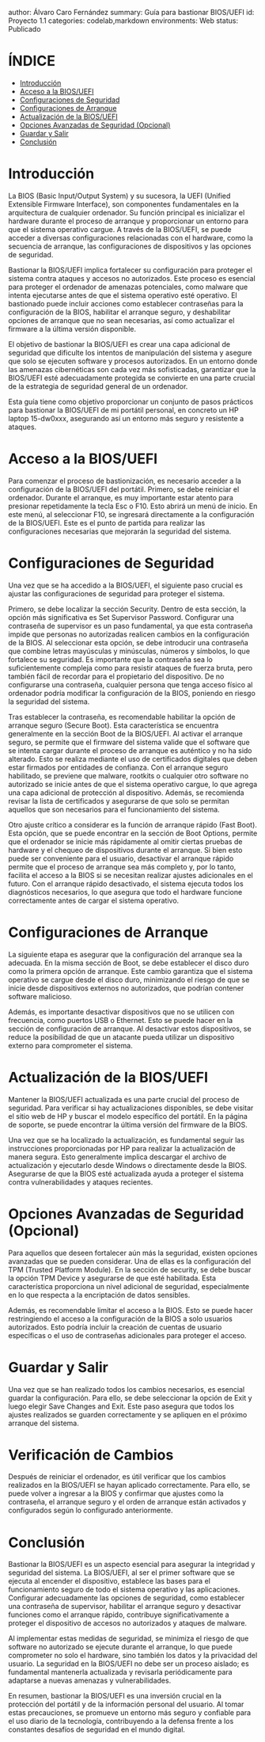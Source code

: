 author: Álvaro Caro Fernández
summary: Guía para bastionar BIOS/UEFI
id: Proyecto 1.1
categories: codelab,markdown
environments: Web
status: Publicado

# ÍNDICE
- [Introducción](#introducción)
- [Acceso a la BIOS/UEFI](#acceso-a-la-biosuefi)
- [Configuraciones de Seguridad](#configuraciones-de-seguridad)
- [Configuraciones de Arranque](#configuraciones-de-arranque)
- [Actualización de la BIOS/UEFI](#actualización-de-la-biosuefi)
- [Opciones Avanzadas de Seguridad (Opcional)](#opciones-avanzadas-de-seguridad-opcional)
- [Guardar y Salir](#guardar-y-salir)
- [Conclusión](#conclusión)

# Introducción

La BIOS (Basic Input/Output System) y su sucesora, la UEFI (Unified Extensible Firmware Interface), son componentes fundamentales en la arquitectura de cualquier ordenador. Su función principal es inicializar el hardware durante el proceso de arranque y proporcionar un entorno para que el sistema operativo cargue. A través de la BIOS/UEFI, se puede acceder a diversas configuraciones relacionadas con el hardware, como la secuencia de arranque, las configuraciones de dispositivos y las opciones de seguridad.

Bastionar la BIOS/UEFI implica fortalecer su configuración para proteger el sistema contra ataques y accesos no autorizados. Este proceso es esencial para proteger el ordenador de amenazas potenciales, como malware que intenta ejecutarse antes de que el sistema operativo esté operativo. El bastionado puede incluir acciones como establecer contraseñas para la configuración de la BIOS, habilitar el arranque seguro, y deshabilitar opciones de arranque que no sean necesarias, así como actualizar el firmware a la última versión disponible.

El objetivo de bastionar la BIOS/UEFI es crear una capa adicional de seguridad que dificulte los intentos de manipulación del sistema y asegure que solo se ejecuten software y procesos autorizados. En un entorno donde las amenazas cibernéticas son cada vez más sofisticadas, garantizar que la BIOS/UEFI esté adecuadamente protegida se convierte en una parte crucial de la estrategia de seguridad general de un ordenador.

Esta guía tiene como objetivo proporcionar un conjunto de pasos prácticos para bastionar la BIOS/UEFI de mi portátil personal, en concreto un HP laptop 15-dw0xxx, asegurando así un entorno más seguro y resistente a ataques.

# Acceso a la BIOS/UEFI

Para comenzar el proceso de bastionización, es necesario acceder a la configuración de la BIOS/UEFI del portátil. Primero, se debe reiniciar el ordenador. Durante el arranque, es muy importante estar atento para presionar repetidamente la tecla Esc o F10. Esto abrirá un menú de inicio. En este menú, al seleccionar F10, se ingresará directamente a la configuración de la BIOS/UEFI. Este es el punto de partida para realizar las configuraciones necesarias que mejorarán la seguridad del sistema.

# Configuraciones de Seguridad

Una vez que se ha accedido a la BIOS/UEFI, el siguiente paso crucial es ajustar las configuraciones de seguridad para proteger el sistema.

Primero, se debe localizar la sección Security. Dentro de esta sección, la opción más significativa es Set Supervisor Password. Configurar una contraseña de supervisor es un paso fundamental, ya que esta contraseña impide que personas no autorizadas realicen cambios en la configuración de la BIOS. Al seleccionar esta opción, se debe introducir una contraseña que combine letras mayúsculas y minúsculas, números y símbolos, lo que fortalece su seguridad. Es importante que la contraseña sea lo suficientemente compleja como para resistir ataques de fuerza bruta, pero también fácil de recordar para el propietario del dispositivo. De no configurarse una contraseña, cualquier persona que tenga acceso físico al ordenador podría modificar la configuración de la BIOS, poniendo en riesgo la seguridad del sistema.

Tras establecer la contraseña, es recomendable habilitar la opción de arranque seguro (Secure Boot). Esta característica se encuentra generalmente en la sección Boot de la BIOS/UEFI. Al activar el arranque seguro, se permite que el firmware del sistema valide que el software que se intenta cargar durante el proceso de arranque es auténtico y no ha sido alterado. Esto se realiza mediante el uso de certificados digitales que deben estar firmados por entidades de confianza. Con el arranque seguro habilitado, se previene que malware, rootkits o cualquier otro software no autorizado se inicie antes de que el sistema operativo cargue, lo que agrega una capa adicional de protección al dispositivo. Además, se recomienda revisar la lista de certificados y asegurarse de que solo se permitan aquellos que son necesarios para el funcionamiento del sistema.

Otro ajuste crítico a considerar es la función de arranque rápido (Fast Boot). Esta opción, que se puede encontrar en la sección de Boot Options, permite que el ordenador se inicie más rápidamente al omitir ciertas pruebas de hardware y el chequeo de dispositivos durante el arranque. Si bien esto puede ser conveniente para el usuario, desactivar el arranque rápido permite que el proceso de arranque sea más completo y, por lo tanto, facilita el acceso a la BIOS si se necesitan realizar ajustes adicionales en el futuro. Con el arranque rápido desactivado, el sistema ejecuta todos los diagnósticos necesarios, lo que asegura que todo el hardware funcione correctamente antes de cargar el sistema operativo.

# Configuraciones de Arranque

La siguiente etapa es asegurar que la configuración del arranque sea la adecuada. En la misma sección de Boot, se debe establecer el disco duro como la primera opción de arranque. Este cambio garantiza que el sistema operativo se cargue desde el disco duro, minimizando el riesgo de que se inicie desde dispositivos externos no autorizados, que podrían contener software malicioso.

Además, es importante desactivar dispositivos que no se utilicen con frecuencia, como puertos USB o Ethernet. Esto se puede hacer en la sección de configuración de arranque. Al desactivar estos dispositivos, se reduce la posibilidad de que un atacante pueda utilizar un dispositivo externo para comprometer el sistema.

# Actualización de la BIOS/UEFI

Mantener la BIOS/UEFI actualizada es una parte crucial del proceso de seguridad. Para verificar si hay actualizaciones disponibles, se debe visitar el sitio web de HP y buscar el modelo específico del portátil. En la página de soporte, se puede encontrar la última versión del firmware de la BIOS.

Una vez que se ha localizado la actualización, es fundamental seguir las instrucciones proporcionadas por HP para realizar la actualización de manera segura. Esto generalmente implica descargar el archivo de actualización y ejecutarlo desde Windows o directamente desde la BIOS. Asegurarse de que la BIOS esté actualizada ayuda a proteger el sistema contra vulnerabilidades y ataques recientes.

# Opciones Avanzadas de Seguridad (Opcional)

Para aquellos que deseen fortalecer aún más la seguridad, existen opciones avanzadas que se pueden considerar. Una de ellas es la configuración del TPM (Trusted Platform Module). En la sección de security, se debe buscar la opción TPM Device y asegurarse de que esté habilitada. Esta característica proporciona un nivel adicional de seguridad, especialmente en lo que respecta a la encriptación de datos sensibles.

Además, es recomendable limitar el acceso a la BIOS. Esto se puede hacer restringiendo el acceso a la configuración de la BIOS a solo usuarios autorizados. Esto podría incluir la creación de cuentas de usuario específicas o el uso de contraseñas adicionales para proteger el acceso.

# Guardar y Salir

Una vez que se han realizado todos los cambios necesarios, es esencial guardar la configuración. Para ello, se debe seleccionar la opción de Exit y luego elegir Save Changes and Exit. Este paso asegura que todos los ajustes realizados se guarden correctamente y se apliquen en el próximo arranque del sistema.

# Verificación de Cambios

Después de reiniciar el ordenador, es útil verificar que los cambios realizados en la BIOS/UEFI se hayan aplicado correctamente. Para ello, se puede volver a ingresar a la BIOS y confirmar que ajustes como la contraseña, el arranque seguro y el orden de arranque están activados y configurados según lo configurado anteriormente.

# Conclusión

Bastionar la BIOS/UEFI es un aspecto esencial para asegurar la integridad y seguridad del sistema. La BIOS/UEFI, al ser el primer software que se ejecuta al encender el dispositivo, establece las bases para el funcionamiento seguro de todo el sistema operativo y las aplicaciones. Configurar adecuadamente las opciones de seguridad, como establecer una contraseña de supervisor, habilitar el arranque seguro y desactivar funciones como el arranque rápido, contribuye significativamente a proteger el dispositivo de accesos no autorizados y ataques de malware.

Al implementar estas medidas de seguridad, se minimiza el riesgo de que software no autorizado se ejecute durante el arranque, lo que puede comprometer no solo el hardware, sino también los datos y la privacidad del usuario. La seguridad en la BIOS/UEFI no debe ser un proceso aislado; es fundamental mantenerla actualizada y revisarla periódicamente para adaptarse a nuevas amenazas y vulnerabilidades.

En resumen, bastionar la BIOS/UEFI es una inversión crucial en la protección del portátil y de la información personal del usuario. Al tomar estas precauciones, se promueve un entorno más seguro y confiable para el uso diario de la tecnología, contribuyendo a la defensa frente a los constantes desafíos de seguridad en el mundo digital.
